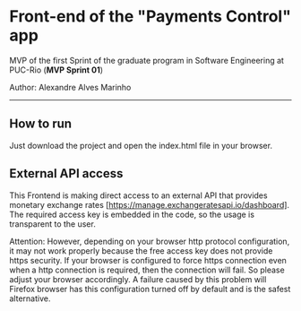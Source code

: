 # Front-end of the "Payments Control" app
MVP of the first Sprint of the graduate program in Software Engineering at PUC-Rio (**MVP Sprint 01**)

Author: Alexandre Alves Marinho

---
## How to run

Just download the project and open the index.html file in your browser.

## External API access
This Frontend is making direct access to an external API that provides monetary exchange rates [https://manage.exchangeratesapi.io/dashboard].
The required access key is embedded in the code, so the usage is transparent to the user.

Attention: However, depending on your browser http protocol configuration, it may not work properly because the free access
key does not provide https security. If your browser is configured to force https connection even when a http connection is
required, then the connection will fail. So please adjust your browser accordingly.
A failure caused by this problem will
Firefox browser has this configuration turned off by default and is the safest alternative.
